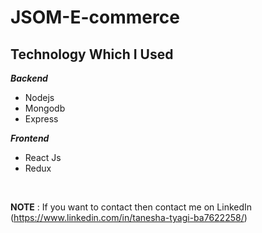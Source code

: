 # JSOM-E-commerce

 ## Technology Which I Used
   ***Backend***
   
 - Nodejs
 - Mongodb
 - Express

 ***Frontend***
 

 - React Js
 - Redux

<br />

**NOTE** : If you want to contact then contact me on LinkedIn (https://www.linkedin.com/in/tanesha-tyagi-ba7622258/)

